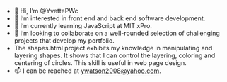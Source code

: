 - 👋 Hi, I’m @YvettePWc
- 👀 I’m interested in front end and back end software development.
- 🌱 I’m currently learning JavaScript at MIT xPro.
- 💞️ I’m looking to collaborate on a well-rounded selection of challenging projects that develop my portfolio.
- The shapes.html project exhibits my knowledge in manipulating and layering shapes. It shows that I can control the layering, coloring and centering of circles. This skill is useful in web page design.
- 📫 I can be reached at ywatson2008@yahoo.com.

<!---
YvettePW/YvettePW is a ✨ special ✨ repository because its `README.md` (this file) appears on your GitHub profile.
You can click the Preview link to take a look at your changes.
--->
